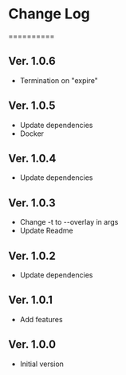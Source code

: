 # Change Log

==========

## Ver. 1.0.6

- Termination on "expire"

## Ver. 1.0.5

- Update dependencies
- Docker

## Ver. 1.0.4

- Update dependencies

## Ver. 1.0.3

- Change -t to --overlay in args
- Update Readme

## Ver. 1.0.2

- Update dependencies

## Ver. 1.0.1

- Add features

## Ver. 1.0.0

- Initial version
